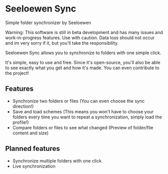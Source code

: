 # Seeloewen Sync
Simple folder synchronizer by Seeloewen

Warning: This software is still in beta development and has many issues and work-in-progress features. Use with caution. Data loss should not occur and im very sorry if it, but you'll take the responsibility.

Seeloewen Sync allows you to synchronize to folders with one simple click.

It's simple, easy to use and free. Since it's open-source, you'll also be able to see exactly what you get and how it's made. You can even contribute to the project!

## Features
- Synchronize two folders or files (You can even choose the sync direction!)
- Save and load schemes (This means you won't have to choose your folders every time you want to repeat a synchronization, simply load the profile!)
- Compare folders or files to see what changed (Preview of folder/file content and size)

## Planned features
- Synchronize multiple folders with one click
- Live synchronization
